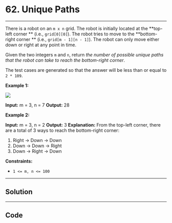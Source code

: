 # 62. Unique Paths

---

There is a robot on an `m x n` grid. The robot is initially located at the **top-left corner ** (i.e., `grid[0][0]`). The robot tries to move to the **bottom-right corner ** (i.e., `grid[m - 1][n - 1]`). The robot can only move either down or right at any point in time.

Given the two integers `m` and `n`, return _the number of possible unique paths that the robot can take to reach the bottom-right corner_.

The test cases are generated so that the answer will be less than or equal to `2 * 109`.

 

**Example 1:**

![](https://assets.leetcode.com/uploads/2018/10/22/robot_maze.png)


**Input:** m = 3, n = 7
**Output:** 28


**Example 2:**


**Input:** m = 3, n = 2
**Output:** 3
**Explanation:** From the top-left corner, there are a total of 3 ways to reach the bottom-right corner:
1. Right -> Down -> Down
2. Down -> Down -> Right
3. Down -> Right -> Down


 

**Constraints:**

  * `1 <= m, n <= 100`

---

## Solution



---

## Code
```python


```